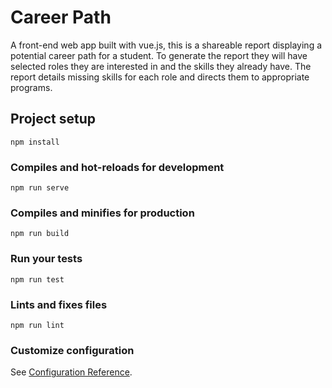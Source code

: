 # Career Path

A front-end web app built with vue.js, this is a shareable report displaying a potential career path for a student. To generate the report they will have selected roles they are interested in and the skills they already have. The report details missing skills for each role and directs them to appropriate programs.

## Project setup
```
npm install
```

### Compiles and hot-reloads for development
```
npm run serve
```

### Compiles and minifies for production
```
npm run build
```

### Run your tests
```
npm run test
```

### Lints and fixes files
```
npm run lint
```

### Customize configuration
See [Configuration Reference](https://cli.vuejs.org/config/).
